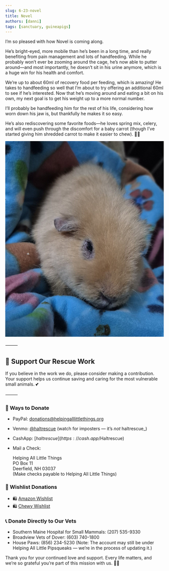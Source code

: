 ```yaml
---
slug: 6-23-novel
title: Novel
authors: [danni]
tags: [sanctuary, guineapigs]
---
```


I’m so pleased with how Novel is coming along.

<!-- truncate -->


He’s bright-eyed, more mobile than he’s been in a long time, and really benefiting from pain management and lots of handfeeding. While he probably won’t ever be zooming around the cage, he’s now able to putter around—and most importantly, he doesn’t sit in his urine anymore, which is a huge win for his health and comfort.

We’re up to about 60ml of recovery food per feeding, which is amazing! He takes to handfeeding so well that I’m about to try offering an additional 60ml to see if he’s interested. Now that he’s moving around and eating a bit on his own, my next goal is to get his weight up to a more normal number.

I’ll probably be handfeeding him for the rest of his life, considering how worn down his jaw is, but thankfully he makes it so easy.

He’s also rediscovering some favorite foods—he loves spring mix, celery, and will even push through the discomfort for a baby carrot (though I’ve started giving him shredded carrot to make it easier to chew). 🥕💛

![Novel](novel.jpg)

⸻

## 🙏  Support Our Rescue Work

If you believe in the work we do, please consider making a contribution.
Your support helps us continue saving and caring for the most vulnerable small animals. 💕

⸻

### 💸  Ways to Donate
 - PayPal: donations@helpingalllittlethings.org
 - Venmo: [@haltrescue](https://account.venmo.com/u/haltrescue) (watch for imposters — it’s _not_ haltrescue_)
 - CashApp: [$haltrescue](https://cash.app/$Haltrescue)
 - Mail a Check:  
  
    Helping All Little Things    
    PO Box 11    
    Deerfield, NH 03037    
    (Make checks payable to Helping All Little Things)    


### 🛒 Wishlist Donations
 - 🛍️ [Amazon Wishlist](https://tinyurl.com/HALT-Amazon-Wishlist)
 - 🛍️ [Chewy Wishlist](https://tinyurl.com/HALT-Chewy-Wishlist)


### 📞 Donate Directly to Our Vets
 - Southern Maine Hospital for Small Mammals: (207) 535-9330
 - Broadview Vets of Dover: (603) 740-1800
 - House Paws: (856) 234-5230
(Note: The account may still be under Helping All Little Pipsqueaks — we’re in the process of updating it.)

Thank you for your continued love and support.
Every life matters, and we’re so grateful you’re part of this mission with us. 🐹💕
